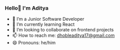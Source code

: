 ### Hello👋 I'm Aditya


- 🔭 I’m a Junior Software Developer
- 🌱 I’m currently learning React
- 👯 I’m looking to collaborate on frontend projects
- 📫 How to reach me: dhobleaditya17@gmail.com 
- 😄 Pronouns: he/him
<!--
**aditya-dhoble/aditya-dhoble** is a ✨ _special_ ✨ repository because its `README.md` (this file) appears on your GitHub profile.

Here are some ideas to get you started:

-->
